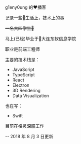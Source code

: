 g1eny0ung 的:heart:播客

记录一些:rainbow:生活上，技术上的事

~~一名大四学生:man:~~

马上(已经)毕业于:school:大连东软信息学院

职业是前端工程师

主要的技术栈是：

- JavaScript
- TypeScript
- React
- Electron
- 3D Rendering
- Data Visualization

也在写：

- Swift

目前在<a href="http://deepglint.com" target="_blank">格灵深瞳</a>工作

-- 2018 年 8 月 3 日更新
